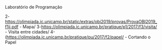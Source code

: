Laboratório de Programação 

2-https://olimpiada.ic.unicamp.br/static/extras/obi2019/provas/ProvaOBI2019_f1ij.pdf - Mapa/ 3-https://olimpiada.ic.unicamp.br/pratique/p1/2017/f3/visita/ - Visita entre cidades/ 4-(https://olimpiada.ic.unicamp.br/pratique/pu/2017/f2/papel/ - Cortando o Papel
